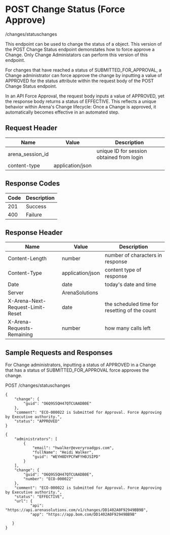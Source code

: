 # POST Change Status (Force Approve)


/changes/statuschanges

This endpoint can be used  to change the status of a  object. This version of the POST Change Status endpoint demonstates how to force approve a Change. Only Change Administators can perform this version of this endpoint. 

For changes that have reached a status of SUBMITTED_FOR_APPROVAL, a Change administrator can force approve the change by inputting a value of APPROVED for the status attribute  within the request body of the POST Change Status endpoint.

In an API Force Approval, the request body inputs a value of APPROVED,  yet the response body returns a status of EFFECTIVE. This reflects a unique behavior within Arena's Change lifecycle: Once a Change is approved, it automatically becomes effective in an automated step.

## Request Header

| Name<br> | Value<br> | Description<br> |
|  --- |  --- |  --- | 
| arena_session_id<br> |   | unique ID for session obtained from login<br> |
| content\-type<br> | application/json<br> |   |

## Response Codes

| Code<br> | Description<br> |
|  --- |  --- | 
| 201<br> | Success<br> |
| 400<br> | Failure<br> |

## Response Header

| Name<br> | Value<br> | Description<br> |
|  --- |  --- |  --- | 
| Content\-Length<br> | number<br> | number of characters in response<br> |
| Content\-Type<br> | application/json<br> | content type of response<br> |
| Date<br> | date<br> | today's date and time<br> |
| Server<br> | ArenaSolutions<br> |   |
| X\-Arena\-Next\-Request\-Limit\-Reset<br> | date<br> | the scheduled time for resetting of the count<br> |
| X\-Arena\-Requests\-Remaining<br> | number<br> | how many calls left<br> |

## Sample Requests and Responses
For Change administrators, inputting a status of APPROVED in a Change that has a status of SUBMITTED_FOR_APPROVAL force approves the change.



POST /changes/statuschanges



```
{
    "change": {
        "guid": "O6Q9S5QH47QTCUAADB0E"
    },
    "comment": "ECO-000022 is Submitted for Approval. Force Approving by Executive authority.",
    "status": "APPROVED"
}
```


```
{
    "administrators": [
        {
            "email": "hwalker@everyroadgps.com",
            "fullName": "Heidi Walker",
            "guid": "WEYH0DYPCFWFYH0JSIPD"
        }
    ],
    "change": {
        "guid": "O6Q9S5QH47QTCUAADB0E",
        "number": "ECO-000022"
    },
    "comment": "ECO-000022 is Submitted for Approval. Force Approving by Executive authority.",
    "status": "EFFECTIVE",
    "url": {
           "api": "https://api.arenasolutions.com/v1/changes/DD1402A0F92949BB9B",
           "app": "https://app.bom.com/DD1402A0F92949BB9B"

   }
}
```
